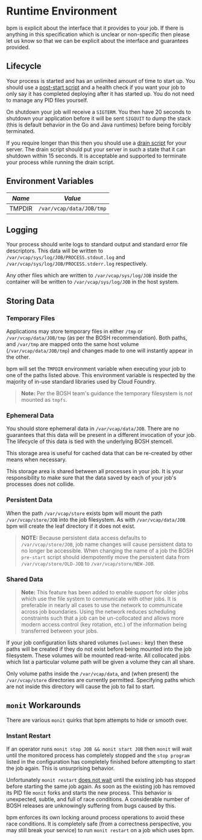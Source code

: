# Runtime Environment

bpm is explicit about the interface that it provides to your job. If there is
anything in this specification which is unclear or non-specific then please let
us know so that we can be explicit about the interface and guarantees provided.

## Lifecycle

Your process is started and has an unlimited amount of time to start up. You
should use a [post-start script][post-start] and a health check if you want
your job to only say it has completed deploying after it has started up. You do
not need to manage any PID files yourself.

On shutdown your job will receive a `SIGTERM`. You then have 20 seconds to
shutdown your application before it will be sent `SIGQUIT` to dump the stack
(this is default behavior in the Go and Java runtimes) before being forcibly
terminated.

If you require longer than this then you should use a [drain script][drain] for
your server. The drain script should put your server in such a state that it
can shutdown within 15 seconds. It is acceptable and supported to terminate
your process while running the drain script.

[post-start]:https://bosh.io/docs/post-start.html 
[drain]:https://bosh.io/docs/drain.html

## Environment Variables

| *Name* | *Value*                          |
|--------|----------------------------------|
| TMPDIR | `/var/vcap/data/JOB/tmp`         |

## Logging

Your process should write logs to standard output and standard error file
descriptors. This data will be written to
`/var/vcap/sys/log/JOB/PROCESS.stdout.log` and
`/var/vcap/sys/log/JOB/PROCESS.stderr.log` respectively.

Any other files which are written to `/var/vcap/sys/log/JOB` inside the
container will be written to `/var/vcap/sys/log/JOB` in the host system.

## Storing Data

### Temporary Files

Applications may store temporary files in either `/tmp` or
`/var/vcap/data/JOB/tmp` (as per the BOSH recommendation). Both paths,
and `/var/tmp` are mapped onto the same host volume
(`/var/vcap/data/JOB/tmp`) and changes made to one will instantly appear
in the other.

bpm will set the `TMPDIR` environment variable when executing your job to one
of the paths listed above. This environment variable is respected by the
majority of in-use standard libraries used by Cloud Foundry.

> **Note:** Per the BOSH team's guidance the temporary filesystem is *not*
> mounted as `tmpfs`.

### Ephemeral Data

You should store ephemeral data in `/var/vcap/data/JOB`. There are no
guarantees that this data will be present in a different invocation of your
job.  The lifecycle of this data is tied with the underlying BOSH stemcell.

This storage area is useful for cached data that can be re-created by other
means when necessary.

This storage area is shared between all processes in your job. It is your
responsibility to make sure that the data saved by each of your job's processes
does not collide.

### Persistent Data

When the path `/var/vcap/store` exists bpm will mount the path
`/var/vcap/store/JOB` into the job filesystem. As with
`/var/vcap/data/JOB` bpm will create the leaf directory if it does not
exist.

> **NOTE:** Because persistent data access defaults to `/var/vcap/store/JOB`,
> job name changes will cause persistent data to no longer be accessible.  When
> changing the name of a job the BOSH `pre-start` script should idempotently
> move the persistent data from `/var/vcap/store/OLD-JOB` to
> `/var/vcap/store/NEW-JOB`.

### Shared Data

> **Note:** This feature has been added to enable support for older jobs which
> use the file system to communicate with other jobs. It is preferable in
> nearly all cases to use the network to communicate across job boundaries.
> Using the network reduces scheduling constraints such that a job can be
> un-collocated and allows more modern access control (key rotation, etc.) of
> the information being transferred between your jobs.

If your job configuration lists shared volumes (`volumes:` key) then these
paths will be created if they do not exist before being mounted into the job
filesystem. These volumes will be mounted read-write. All collocated jobs which
list a particular volume path will be given a volume they can all share.

Only volume paths inside the `/var/vcap/data`, and (when present) the
`/var/vcap/store` directories are currently permitted. Specifying paths which
are not inside this directory will cause the job to fail to start.

## `monit` Workarounds

There are various `monit` quirks that bpm attempts to hide or smooth over.

### Instant Restart

If an operator runs `monit stop JOB && monit start JOB` then `monit` will wait
until the monitored process has completely stopped and the `stop program`
listed in the configuration has completely finished before attempting to start
the job again. This is unsurprising behavior.

Unfortunately `monit restart` [does not wait][monit-mail] until the existing
job has stopped before starting the same job again. As soon as the existing job
has removed its PID file `monit` forks and starts the new process. This
behavior is unexpected, subtle, and full of race conditions. A considerable
number of BOSH releases are unknowingly suffering from bugs caused by this.

bpm enforces its own locking around process operations to avoid these race
conditions. It is completely safe (from a correctness perspective, you may
still break your service) to run `monit restart` on a job which uses bpm.

[monit-mail]: https://lists.nongnu.org/archive/html/monit-general/2012-09/msg00103.html
